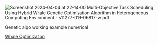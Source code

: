 ![Screenshot 2024-04-04 at 22-14-00 Multi-Objective Task Scheduling Using Hybrid Whale Genetic Optimization Algorithm in Heterogeneous Computing Environment - s11277-019-06817-w pdf](https://github.com/ArkS0001/CloudSim/assets/113760964/e0c5a17e-3e74-4984-9b94-59d9a850068a)


[Genetic algo working example numerical](https://www.youtube.com/watch?v=udN28wPqaZI)

[Whale Optimization](https://www.youtube.com/watch?v=KEed6IAY7gw)
